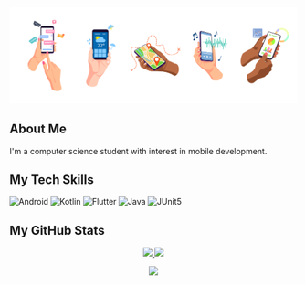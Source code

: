 <img src="image_apps.jpg"/>

<h2>About Me</h2> 
<p class="text-justify">
I'm a computer science student with interest in mobile development.
</p>

<h2>My Tech Skills</h2>
<p align="left">
  <img scr="icons/android.svg" height="80" title="Android"/>
  <img scr="https://cdn.worldvectorlogo.com/logos/kotlin-1.svg" height="80" title="Kotlin"/>
  <img scr="https://www.svgrepo.com/show/349588/android.svg" height="80" title="Flutter"/>
  <img src="https://cdn.jsdelivr.net/gh/devicons/devicon/icons/java/java-original.svg" height="80" title="Java"/>
  <img src="https://junit.org/junit5/assets/img/junit5-logo.png" height="80" title="JUnit5"/>
</p>

<h2>My GitHub Stats</h2>
<div align="center">
<a href="https://git.io/streak-stats">
  <img  height="180em" src="https://github-readme-stats.vercel.app/api?username=koziej97&show_icons=true&hide_border=true&theme=nord"/>
  <img  height="180em" src="https://github-readme-stats.vercel.app/api/top-langs/?username=koziej97&layout=compact&theme=nord&hide_border=true&langs_count=8"/>
</a>

![](https://komarev.com/ghpvc/?username=koziej97&style=flat&color=green&style=for-the-badge)
